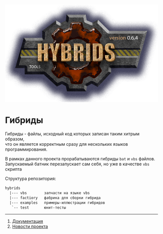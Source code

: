 [![logo](docs/logo.png)](docs/docs.md "for developers")  

Гибриды
=======
Гибриды - файлы, исходный код которых записан таким хитрым образом,  
что он является корректным сразу для нескольких языков программирования.  

В рамках данного проекта прорабатываются гибриды `bat` и `vbs` файлов.  
Запускаемый батник перезапускает сам себя, но уже в качестве `vbs` скрипта  

Структура репозитория:  

```
hybrids
  |--- vbs        запчасти на языке vbs
  |--- factiory   фабрика для сборки гибрида
  |--- examples   примеры-иллюстрации гибридов
   `-- test       юнит-тесты
```

--------------------------------------------------------------------------------

1) [Документация](docs/docs.md)  
2) [Новости проекта](docs/changelog.md)  

